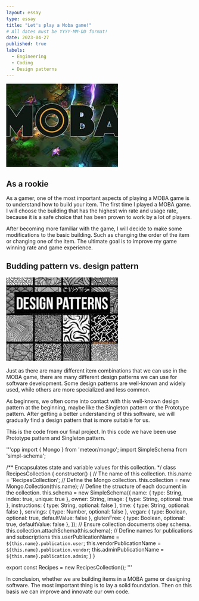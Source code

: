 ```yaml
---
layout: essay
type: essay
title: "Let's play a Moba game!"
# All dates must be YYYY-MM-DD format!
date: 2023-04-27
published: true
labels:
  - Engineering
  - Coding
  - Design patterns
---
```


<img width="300px" class="rounded float-start pe-4" src="../img/Dota.jpeg">

## As a rookie
As a gamer, one of the most important aspects of playing a MOBA game is to understand how to build your item. The first time I played a MOBA game. I will choose the building that has the highest win rate and usage rate, because it is a safe choice that has been proven to work by a lot of players.

After becoming more familiar with the game, I will decide to make some modifications to the basic building. Such as changing the order of the item or changing one of the item. The ultimate goal is to improve my game winning rate and game experience.

## Budding pattern vs. design pattern

<img width="300px" class="rounded float-start pe-4" src="../img/design-pattern.jpeg">

Just as there are many different item combinations that we can use in the MOBA game, there are many different design patterns we can use for software development. Some design patterns are well-known and widely used, while others are more specialized and less common.

As beginners, we often come into contact with this well-known design pattern at the beginning, maybe like the Singleton pattern or the Prototype pattern. After getting a better understanding of this software, we will gradually find a design pattern that is more suitable for us.

This is the code from our final project. In this code we have been use Prototype pattern and Singleton pattern.

'''cpp
import { Mongo } from 'meteor/mongo';
import SimpleSchema from 'simpl-schema';

/** Encapsulates state and variable values for this collection. */
class RecipesCollection {
  constructor() {
    // The name of this collection.
    this.name = 'RecipesCollection';
    // Define the Mongo collection.
    this.collection = new Mongo.Collection(this.name);
    // Define the structure of each document in the collection.
    this.schema = new SimpleSchema({
      name: { type: String, index: true, unique: true },
      owner: String,
      image: { type: String, optional: true },
      instructions: { type: String, optional: false },
      time: { type: String, optional: false },
      servings: { type: Number, optional: false },
      vegan: { type: Boolean, optional: true, defaultValue: false },
      glutenFree: { type: Boolean, optional: true, defaultValue: false },
    });
    // Ensure collection documents obey schema.
    this.collection.attachSchema(this.schema);
    // Define names for publications and subscriptions
    this.userPublicationName = `${this.name}.publication.user`;
    this.vendorPublicationName = `${this.name}.publication.vendor`;
    this.adminPublicationName = `${this.name}.publication.admin`;
  }
}

export const Recipes = new RecipesCollection();
'''

In conclusion, whether we are building items in a MOBA game or designing software. The most important thing is to lay a solid foundation. Then on this basis we can improve and innovate our own code.